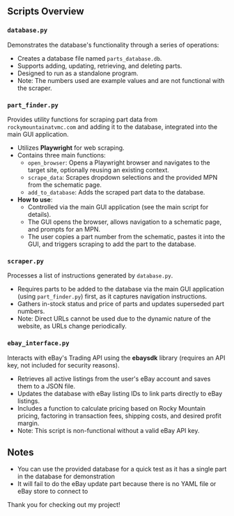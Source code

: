 ## Scripts Overview

### `database.py`
Demonstrates the database's functionality through a series of operations:
- Creates a database file named `parts_database.db`.
- Supports adding, updating, retrieving, and deleting parts.
- Designed to run as a standalone program.
- Note: The numbers used are example values and are not functional with the scraper.

### `part_finder.py`
Provides utility functions for scraping part data from `rockymountainatvmc.com` and adding it to the database, integrated into the main GUI application.
- Utilizes **Playwright** for web scraping.
- Contains three main functions:
  - `open_browser`: Opens a Playwright browser and navigates to the target site, optionally reusing an existing context.
  - `scrape_data`: Scrapes dropdown selections and the provided MPN from the schematic page.
  - `add_to_database`: Adds the scraped part data to the database.
- **How to use**:
  - Controlled via the main GUI application (see the main script for details).
  - The GUI opens the browser, allows navigation to a schematic page, and prompts for an MPN.
  - The user copies a part number from the schematic, pastes it into the GUI, and triggers scraping to add the part to the database.

### `scraper.py`
Processes a list of instructions generated by `database.py`.
- Requires parts to be added to the database via the main GUI application (using `part_finder.py`) first, as it captures navigation instructions.
- Gathers in-stock status and price of parts and updates superseded part numbers.
- Note: Direct URLs cannot be used due to the dynamic nature of the website, as URLs change periodically.

### `ebay_interface.py`
Interacts with eBay's Trading API using the **ebaysdk** library (requires an API key, not included for security reasons).
- Retrieves all active listings from the user's eBay account and saves them to a JSON file.
- Updates the database with eBay listing IDs to link parts directly to eBay listings.
- Includes a function to calculate pricing based on Rocky Mountain pricing, factoring in transaction fees, shipping costs, and desired profit margin.
- Note: This script is non-functional without a valid eBay API key.

## Notes
- You can use the provided database for a quick test as it has a single part in the database for demonstration
- It will fail to do the eBay update part because there is no YAML file or eBay store to connect to

Thank you for checking out my project!
